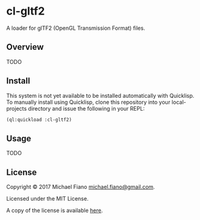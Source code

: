 # cl-gltf2

A loader for glTF2 (OpenGL Transmission Format) files.

## Overview

TODO

## Install

This system is not yet available to be installed automatically with Quicklisp.
To manually install using Quicklisp, clone this repository into your
local-projects directory and issue the following in your REPL:

```lisp
(ql:quickload :cl-gltf2)
```

## Usage

TODO

## License

Copyright © 2017 Michael Fiano <michael.fiano@gmail.com>.

Licensed under the MIT License.

A copy of the license is available [here](LICENSE).
